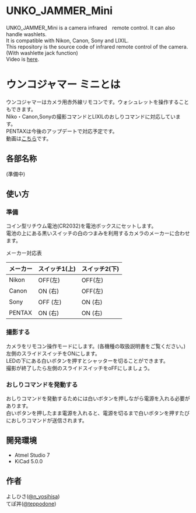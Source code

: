 # UNKO_JAMMER_Mini  
UNKO_JAMMER_Mini is a camera infrared　remote control. It can also handle washlets.  
It is compatible with Nikon, Canon, Sony and LIXIL.  
This repository is the source code of infrared remote control of the camera. (With washlette jack function)  
Video is [here](https://twitter.com/n_yosihisa/status/977338885901508608).  

# ウンコジャマー ミニとは
ウンコジャマーはカメラ用赤外線リモコンです。ウォシュレットを操作することもできます。  
Niko・Canon,Sonyの撮影コマンドとLIXILのおしりコマンドに対応しています。  
PENTAXは今後のアップデートで対応予定です。  
動画は[こちら](https://twitter.com/n_yosihisa/status/977338885901508608)です。

## 各部名称  
(準備中)  

## 使い方
### 準備 
コイン型リチウム電池(CR2032)を電池ボックスにセットします。  
電池の上にある黒いスイッチの白のつまみを利用するカメラのメーカーに合わせます。  

メーカー対応表  

|メーカー  |スイッチ1(上)  |スイッチ2(下)  |
|---|---|---|
|Nikon  |OFF(左)  |OFF(左)  |
|Canon  |ON (右)  |OFF(左)  |
|Sony   |OFF (左) |ON (右)  |
|PENTAX |ON (右)  |ON (右)  |
  
  
### 撮影する
カメラをリモコン操作モードにします。(各機種の取扱説明書をご覧ください。)  
左側のスライドスイッチをONにします。  
LEDの下にある白いボタンを押すとシャッターを切ることができます。  
撮影が終了したら左側のスライドスイッチをoFFにしましょう。  

### おしりコマンドを発動する
おしりコマンドを発動するためには白いボタンを押しながら電源を入れる必要があります。  
白いボタンを押したまま電源を入れると、電源を切るまで白いボタンを押すたびにおしりコマンドが送信されます。


## 開発環境
- Atmel Studio 7
- KiCad 5.0.0
## 作者
よしひさ([@n_yosihisa](https://twitter.com/n_yosihisa))  
てぽ丼([@teppodone](https://twitter.com/teppodone))  
